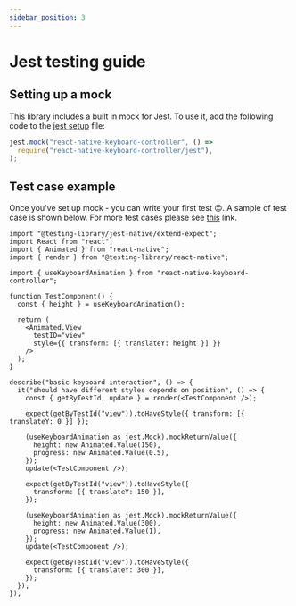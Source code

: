 ```yaml
---
sidebar_position: 3
---
```


# Jest testing guide

## Setting up a mock

This library includes a built in mock for Jest. To use it, add the following code to the [jest setup](https://jestjs.io/docs/configuration#setupfiles-array) file:

```js
jest.mock("react-native-keyboard-controller", () =>
  require("react-native-keyboard-controller/jest"),
);
```

## Test case example

Once you've set up mock - you can write your first test 😊. A sample of test case is shown below. For more test cases please see [this](https://github.com/kirillzyusko/react-native-keyboard-controller/tree/main/example/__tests__) link.

```tsx
import "@testing-library/jest-native/extend-expect";
import React from "react";
import { Animated } from "react-native";
import { render } from "@testing-library/react-native";

import { useKeyboardAnimation } from "react-native-keyboard-controller";

function TestComponent() {
  const { height } = useKeyboardAnimation();

  return (
    <Animated.View
      testID="view"
      style={{ transform: [{ translateY: height }] }}
    />
  );
}

describe("basic keyboard interaction", () => {
  it("should have different styles depends on position", () => {
    const { getByTestId, update } = render(<TestComponent />);

    expect(getByTestId("view")).toHaveStyle({ transform: [{ translateY: 0 }] });

    (useKeyboardAnimation as jest.Mock).mockReturnValue({
      height: new Animated.Value(150),
      progress: new Animated.Value(0.5),
    });
    update(<TestComponent />);

    expect(getByTestId("view")).toHaveStyle({
      transform: [{ translateY: 150 }],
    });

    (useKeyboardAnimation as jest.Mock).mockReturnValue({
      height: new Animated.Value(300),
      progress: new Animated.Value(1),
    });
    update(<TestComponent />);

    expect(getByTestId("view")).toHaveStyle({
      transform: [{ translateY: 300 }],
    });
  });
});
```
